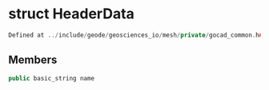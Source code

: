 # struct HeaderData

```cpp
Defined at ../include/geode/geosciences_io/mesh/private/gocad_common.h#36
```

## Members

```cpp
public basic_string name

```



